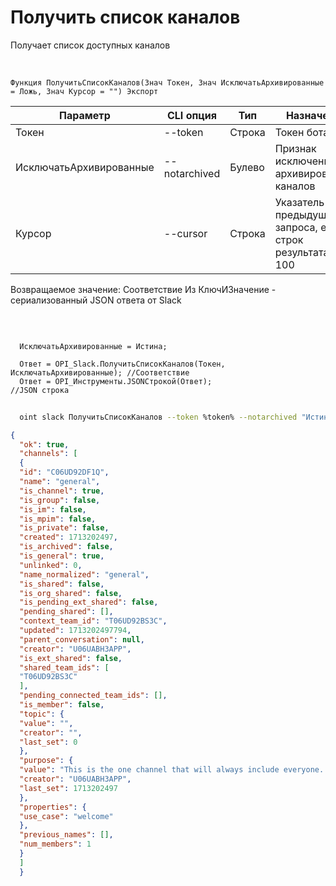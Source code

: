 ﻿---
sidebar_position: 1
---

# Получить список каналов
 Получает список доступных каналов


<br/>


`Функция ПолучитьСписокКаналов(Знач Токен, Знач ИсключатьАрхивированные = Ложь, Знач Курсор = "") Экспорт`

  | Параметр | CLI опция | Тип | Назначение |
  |-|-|-|-|
  | Токен | --token | Строка | Токен бота |
  | ИсключатьАрхивированные | --notarchived | Булево | Признак исключения архивированных каналов |
  | Курсор | --cursor | Строка | Указатель из предыдущего запроса, если строк результата > 100 |

  
  Возвращаемое значение:   Соответствие Из КлючИЗначение - сериализованный JSON ответа от Slack

<br/>




```bsl title="Пример кода"
  
  ИсключатьАрхивированные = Истина;
  
  Ответ = OPI_Slack.ПолучитьСписокКаналов(Токен, ИсключатьАрхивированные); //Соответствие
  Ответ = OPI_Инструменты.JSONСтрокой(Ответ);                              //JSON строка
```
	


```sh title="Пример команды CLI"
    
  oint slack ПолучитьСписокКаналов --token %token% --notarchived "Истина" --cursor %cursor%

```

```json title="Результат"
{
  "ok": true,
  "channels": [
  {
  "id": "C06UD92DF1Q",
  "name": "general",
  "is_channel": true,
  "is_group": false,
  "is_im": false,
  "is_mpim": false,
  "is_private": false,
  "created": 1713202497,
  "is_archived": false,
  "is_general": true,
  "unlinked": 0,
  "name_normalized": "general",
  "is_shared": false,
  "is_org_shared": false,
  "is_pending_ext_shared": false,
  "pending_shared": [],
  "context_team_id": "T06UD92BS3C",
  "updated": 1713202497794,
  "parent_conversation": null,
  "creator": "U06UABH3APP",
  "is_ext_shared": false,
  "shared_team_ids": [
  "T06UD92BS3C"
  ],
  "pending_connected_team_ids": [],
  "is_member": false,
  "topic": {
  "value": "",
  "creator": "",
  "last_set": 0
  },
  "purpose": {
  "value": "This is the one channel that will always include everyone. It’s a great spot for announcements and team-wide conversations.",
  "creator": "U06UABH3APP",
  "last_set": 1713202497
  },
  "properties": {
  "use_case": "welcome"
  },
  "previous_names": [],
  "num_members": 1
  }
  ]
  }
```
